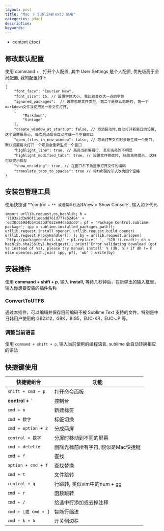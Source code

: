 ```yaml
---
layout: post
title: "Mac 下 SublimeText3 使用"
categories: pMac]
description:
keywords:
---
```


* content
{:toc}
## 修改默认配置

使用 command + , 打开个人配置, 其中 User Settings 是个人配置, 优先级高于全局配置, 我的配置如下

```
{
    "font_face": "Courier New", 
    "font_size": 15, // 设置字体大小, 我比较喜欢大一点的字体
    "ignored_packages":  // 设置忽略文件类型, 第二个是默认忽略的, 第一个markdown文件我使用另一种文件打开,
    [
        "Markdown",
        "Vintage"
    ],
    "create_window_at_startup": false, // 取消启动时,自动打开新窗口的设置, 这个设置很恶心, 每次启动后会自动生成一个空白窗口
    "open_files_in_new_window": false, // 取消打开文件时会新生成一个窗口, 默认设置每次打开一个项目会重新生成一个窗口
    "highlight_line": true, // 高亮当前编辑行, 其实高亮的不明显
    "highlight_modified_tabs": true, // 设置文件修改时, 标签高亮提示, 这样可以提示保存
    "show_encoding": true, // 在窗口右下角显示打开文件的编码
    "translate_tabs_to_spaces": true // 将tab键的形式改为四个空格
}
```

## 安装包管理工具

使用快捷键 **control + `** 或者菜单栏选择`View > Show Console`, 输入如下代码

```
import urllib.request,os,hashlib; h = '7183a2d3e96f11eeadd761d777e62404' + 'e330c659d4bb41d3bdf022e94cab3cd0'; pf = 'Package Control.sublime-package'; ipp = sublime.installed_packages_path(); urllib.request.install_opener( urllib.request.build_opener( urllib.request.ProxyHandler()) ); by = urllib.request.urlopen( 'http://packagecontrol.io/' + pf.replace(' ', '%20')).read(); dh = hashlib.sha256(by).hexdigest(); print('Error validating download (got %s instead of %s), please try manual install' % (dh, h)) if dh != h else open(os.path.join( ipp, pf), 'wb' ).write(by)
```

## 安装插件

使用 **command + shift + p**, 输入 **install,** 等待几秒钟后，在新弹出的输入框里，输入你想要安装的插件名称

### ConvertToUTF8

通过本插件，可以编辑并保存目前编码不被 Sublime Text 支持的文件，特别是中日韩用户使用的 GB2312，GBK，BIG5，EUC-KR，EUC-JP 等。

### 调整当前语言

使用 `command + shift + p`, 输入当前使用的编程语言, sublime 会自动转换相应的语法

## 快捷键使用

| 快捷键组合          | 功能                                |
| ------------------- | ----------------------------------- |
| `shift + cmd + p`   | 打开命令面板                        |
| **control + `**     | 控制台                              |
| `cmd + n`           | 新建标签                            |
| `cmd + 数字`        | 标签切换                            |
| `cmd + option + 2`  | 分成两屏                            |
| `control + 数字`    | 分屏时移动到不同的屏幕              |
| `cmd + delelte`     | 删除光标前所有字符, 貌似是Mac快捷键 |
| `cmd + f`           | 查找                                |
| `option + cmd + f`  | 查找替换                            |
| `cmd + t`           | 文件跳转                            |
| `control + g`       | 行跳转, 类似vim中的num + gg         |
| `cmd + r`           | 函数跳转                            |
| `cmd + /`           | 给选中行添加或去掉注释              |
| `cmd + [或 cmd + ]` | 智能行缩进                          |
| `cmd + k + b`       | 开关侧边栏                          |

